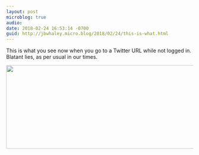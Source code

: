```yaml
---
layout: post
microblog: true
audio: 
date: 2018-02-24 16:53:14 -0700
guid: http://jbwhaley.micro.blog/2018/02/24/this-is-what.html
---
```

This is what you see now when you go to a Twitter URL while not logged in. Blatant lies, as per usual in our times.

<img src="http://www.jarrodwhaley.com/uploads/2018/bbd510100d.jpg" width="600" height="225" />
